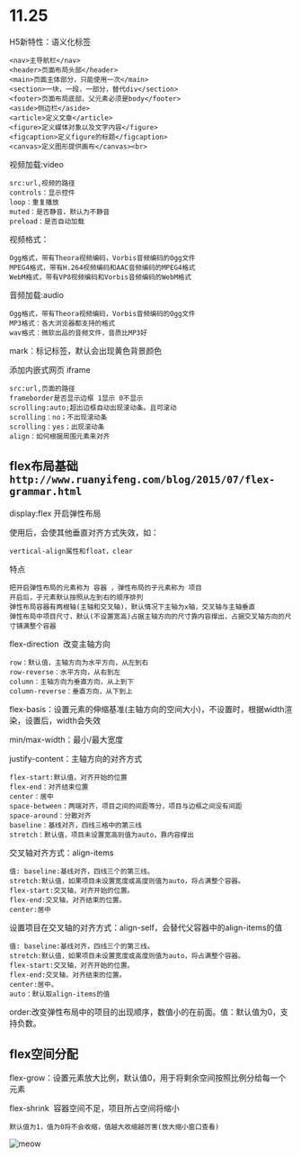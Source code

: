 # 11.25

H5新特性：语义化标签

    <nav>主导航栏</nav>
    <header>页面布局头部</header>
    <main>页面主体部分，只能使用一次</main>
    <section>一块，一段，一部分，替代div</section>
    <footer>页面布局底部，父元素必须是body</footer>
    <aside>侧边栏</aside>
    <article>定义文章</article>
    <figure>定义媒体对象以及文字内容</figure>
    <figcaption>定义figure的标题</figcaption>
    <canvas>定义图形提供画布</canvas><br>
视频加载:video

    src:url,视频的路径
    controls：显示控件
    loop：重复播放
    muted：是否静音，默认为不静音
    preload：是否自动加载 
视频格式：

    Ogg格式，带有Theora视频编码，Vorbis音频编码的Ogg文件
    MPEG4格式，带有H.264视频编码和AAC音频编码的MPEG4格式
    WebM格式，带有VP8视频编码和Vorbis音频编码的WebM格式
音频加载:audio

    Ogg格式，带有Theora视频编码，Vorbis音频编码的Ogg文件
    MP3格式：各大浏览器都支持的格式
    wav格式：微软出品的音频文件，音质比MP3好
mark：标记标签，默认会出现黄色背景颜色

添加内嵌式网页 iframe

    src:url,页面的路径 
    frameborder是否显示边框 1显示 0不显示
    scrolling:auto;超出边框自动出现滚动条。且可滚动
    scrolling：no；不出现滚动条
    scrolling：yes；出现滚动条
    align：如何根据周围元素来对齐  

## flex布局基础`http://www.ruanyifeng.com/blog/2015/07/flex-grammar.html`

display:flex&nbsp;开启弹性布局

使用后，会使其他垂直对齐方式失效，如：

    vertical-align属性和float，clear
特点

    把开启弹性布局的元素称为 容器 ，弹性布局的子元素称为 项目 
    开启后，子元素默认按照从左到右的顺序排列
    弹性布局容器有两根轴(主轴和交叉轴)，默认情况下主轴为x轴，交叉轴与主轴垂直
    弹性布局中项目尺寸，默认(不设置宽高)占据主轴方向的尺寸靠内容撑出，占据交叉轴方向的尺寸铺满整个容器
flex-direction&nbsp;&nbsp;改变主轴方向

    row：默认值，主轴方向为水平方向，从左到右
    row-reverse：水平方向，从右到左
    column：主轴方向为垂直方向，从上到下
    column-reverse：垂直方向，从下到上
flex-basis：设置元素的伸缩基准(主轴方向的空间大小)，不设置时，根据width渲染，设置后，width会失效

min/max-width：最小/最大宽度

justify-content：主轴方向的对齐方式

    flex-start:默认值，对齐开始的位置
    flex-end：对齐结束位置
    center：居中
    space-between：两端对齐，项目之间的间距等分，项目与边框之间没有间距
    space-around：分散对齐
    baseline：基线对齐，四线三格中的第三线
    stretch：默认值，项目未设置宽高则值为auto，靠内容撑出
交叉轴对齐方式：align-items

    值: baseline:基线对齐，四线三个的第三线。
    stretch:默认值，如果项目未设置宽度或高度则值为auto，将占满整个容器。
    flex-start:交叉轴，对齐开始的位置。
    flex-end:交叉轴，对齐结束的位置。
    center:居中
设置项目在交叉轴的对齐方式：align-self，会替代父容器中的align-items的值

    值: baseline:基线对齐，四线三个的第三线。
    stretch:默认值，如果项目未设置宽度或高度则值为auto，将占满整个容器。
    flex-start:交叉轴，对齐开始的位置。
    flex-end:交叉轴，对齐结束的位置。
    center:居中。
    auto：默认取align-items的值
order:改变弹性布局中的项目的出现顺序，数值小的在前面。值：默认值为0，支持负数。

## flex空间分配

flex-grow：设置元素放大比例，默认值0，用于将剩余空间按照比例分给每一个元素

flex-shrink&nbsp;&nbsp;容器空间不足，项目所占空间将缩小

    默认值为1，值为0将不会收缩，值越大收缩越厉害(放大缩小窗口查看)

![meow](https://cdn.jsdelivr.net/gh/ssschnappi/note/img/master/meow.jpg)